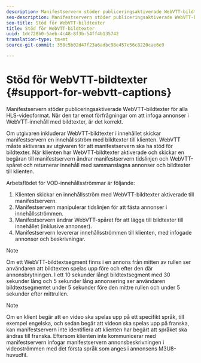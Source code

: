```yaml
---
description: Manifestservern stöder publiceringsaktiverade WebVTT-bildtexter för alla HLS-videoformat. När den tar emot förfrågningar om att infoga annonser i WebVTT-innehåll med bildtexter, är det korrekt.
seo-description: Manifestservern stöder publiceringsaktiverade WebVTT-bildtexter för alla HLS-videoformat. När den tar emot förfrågningar om att infoga annonser i WebVTT-innehåll med bildtexter, är det korrekt.
seo-title: Stöd för WebVTT-bildtexter
title: Stöd för WebVTT-bildtexter
uuid: 1dc728b0-5aeb-4c48-8f3b-54ff4b135742
translation-type: tm+mt
source-git-commit: 358c5b02d47f23a6adbc98e457e56c8220cae6e9

---
```



# Stöd för WebVTT-bildtexter {#support-for-webvtt-captions}

Manifestservern stöder publiceringsaktiverade WebVTT-bildtexter för alla HLS-videoformat. När den tar emot förfrågningar om att infoga annonser i WebVTT-innehåll med bildtexter, är det korrekt.

Om utgivaren inkluderar WebVTT-bildtexter i innehållet skickar manifestservern en innehållsström med bildtexter till klienten. WebVTT måste aktiveras av utgivaren för att manifestservern ska ha stöd för bildtexter. När klienten har WebVTT-bildtexter aktiverade och skickar en begäran till manifestservern ändrar manifestservern tidslinjen och WebVTT-spåret och returnerar innehåll med sammanslagna annonser och bildtexter till klienten.

Arbetsflödet för VOD-innehållsströmmar är följande:

1. Klienten skickar en innehållsström med WebVTT-bildtexter aktiverade till manifestservern.
1. Manifestservern manipulerar tidslinjen för att fästa annonser i innehållsströmmen.
1. Manifestservern ändrar WebVTT-spåret för att lägga till bildtexter till innehållet (inklusive annonser).
1. Manifestservern levererar innehållsströmmen till klienten, med infogade annonser och beskrivningar.

>[!NOTE]
>
>Om ett WebVTT-bildtextsegment finns i en annons från mitten av rullen ser användaren att bildtexten spelas upp före och efter den där annonsbrytningen. I ett 10 sekunder långt bildtextsegment med 30 sekunder lång och 5 sekunder lång annonsering ser användaren bildtextsegmentet under 5 sekunder före den mittre rullen och under 5 sekunder efter mittrullen.

>[!NOTE]
>
>Om en klient begär att en video ska spelas upp på ett specifikt språk, till exempel engelska, och sedan begär att videon ska spelas upp på franska, kan manifestservern inte identifiera att klienten har begärt att språket ska ändras till franska. Eftersom klienten inte kommunicerar med manifestservern infogar manifestservern annonsbeskrivningen i videoströmmen med det första språk som anges i annonsens M3U8-huvudfil.